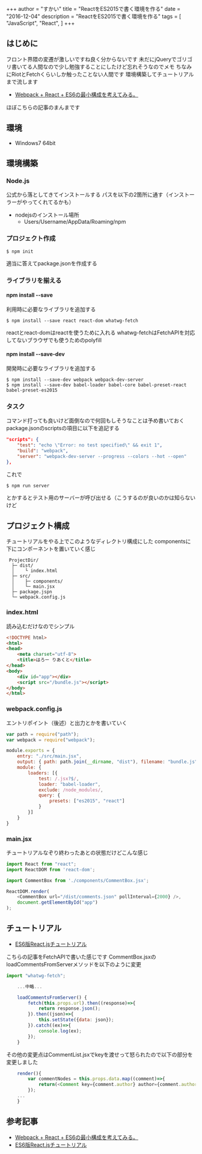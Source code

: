 +++
author = "すかい"
title = "ReactをES2015で書く環境を作る"
date = "2016-12-04"
description = "ReactをES2015で書く環境を作る"
tags = [
    "JavaScript",
    "React",
]
+++

## はじめに

フロント界隈の変遷が激しいですね良く分からないです
未だにjQueryでゴリゴリ書いてる人間なので少し勉強することにしたけど忘れそうなのでメモ
ちなみにRiotとFetchくらいしか触ったことない人間です
環境構築してチュートリアルまで流します

- [Webpack + React + ES6の最小構成を考えてみる。](http://uraway.hatenablog.com/entry/2015/12/25/Webpack_%2B_React_%2B_ES6%E3%81%AE%E6%9C%80%E5%B0%8F%E6%A7%8B%E6%88%90%E3%82%92%E8%80%83%E3%81%88%E3%81%A6%E3%81%BF%E3%82%8B%E3%80%82)

ほぼこちらの記事のまんまです

## 環境

- Windows7 64bit

## 環境構築

### Node.js

公式から落としてきてインストールする
パスを以下の2箇所に通す（インストーラーがやってくれてるかも）

- nodejsのインストール場所
  - Users/Username/AppData/Roaming/npm

### プロジェクト作成

```
$ npm init
```

適当に答えてpackage.jsonを作成する

### ライブラリを揃える

#### npm install --save

利用時に必要なライブラリを追加する

```
$ npm install --save react react-dom whatwg-fetch
```

reactとreact-domはreactを使うために入れる
whatwg-fetchはFetchAPIを対応してないブラウザでも使うためのpolyfill

#### npm install --save-dev

開発時に必要なライブラリを追加する

```
$ npm install --save-dev webpack webpack-dev-server
$ npm install --save-dev babel-loader babel-core babel-preset-react babel-preset-es2015
```

### タスク

コマンド打っても良いけど面倒なので何回もしそうなことは予め書いておく
package.jsonのscriptsの項目に以下を追記する

```json
"scripts": {
    "test": "echo \"Error: no test specified\" && exit 1",
    "build": "webpack",
    "server": "webpack-dev-server --progress --colors --hot --open"
},
```

これで

```
$ npm run server
```

とかするとテスト用のサーバーが呼び出せる（こうするのが良いのかは知らないけど

## プロジェクト構成

チュートリアルをやる上でこのようなディレクトリ構成にした
componentsに下にコンポーネントを置いていく感じ

```
 ProjectDir/
  ├─ dist/
  │    └ index.html
  ├─ src/
  │    ├─ components/
  │    └─ main.jsx
  ├─ package.jspn
  └─ webpack.config.js
```

### index.html

読み込むだけなのでシンプル

```html
<!DOCTYPE html>
<html>
<head>
    <meta charset="utf-8">
    <title>はろー りあくと</title>
</head>
<body>
    <div id="app"></div>
    <script src="/bundle.js"></script>
</body>
</html>
```

### webpack.config.js

エントリポイント（後述）と出力とかを書いていく

```js
var path = require("path");
var webpack = require("webpack");

module.exports = {
    entry: "./src/main.jsx",
    output: { path: path.join(__dirname, "dist"), filename: "bundle.js" },
    module: {
        loaders: [{
            test: /.jsx?$/,
            loader: "babel-loader",
            exclude: /node_modules/,
            query: {
                presets: ["es2015", "react"]
            }
        }]
    }
}
```

### main.jsx

チュートリアルなぞり終わったあとの状態だけどこんな感じ

```js
import React from "react";
import ReactDOM from 'react-dom';

import CommentBox from './components/CommentBox.jsx';

ReactDOM.render(
    <CommentBox url="/dist/comments.json" pollInterval={2000} />,
    document.getElementById("app")
);
```

## チュートリアル

- [ES6版React.jsチュートリアル](http://qiita.com/nownabe/items/2d8b92d95186c3941de0)

こちらの記事をFetchAPIで書いた感じです
CommentBox.jsxのloadCommentsFromServerメソッドを以下のように変更

```js
import "whatwg-fetch";

    ...中略...

    loadCommentsFromServer() {
        fetch(this.props.url).then((response)=>{
            return response.json();
        }).then((json)=>{
            this.setState({data: json});
        }).catch((ex)=>{
            console.log(ex);
        });
    }
```

その他の変更点はCommentList.jsxでkeyを渡せって怒られたので以下の部分を変更しました

```js
    render(){
        var commentNodes = this.props.data.map((comment)=>{
            return(<Comment key={comment.author} author={comment.author}>{comment.text}</Comment>);
        });
    ...
    }
```

## 参考記事

- [Webpack + React + ES6の最小構成を考えてみる。](http://uraway.hatenablog.com/entry/2015/12/25/Webpack_%2B_React_%2B_ES6%E3%81%AE%E6%9C%80%E5%B0%8F%E6%A7%8B%E6%88%90%E3%82%92%E8%80%83%E3%81%88%E3%81%A6%E3%81%BF%E3%82%8B%E3%80%82)
- [ES6版React.jsチュートリアル](http://qiita.com/nownabe/items/2d8b92d95186c3941de0)
